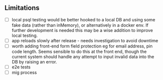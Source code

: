 ## Limitations
- [ ] local psql testing would be better hooked to a local DB and using some fake data (rather than inMemory), or alternatively in a docker env. If further development is needed this may be a wise addition to improve local testing. 
- [ ] app reloads slowly after release - needs investigation to avoid downtime
- [ ] worth adding front-end form field protection eg for email address, pin code length. Seems sensible to do this at the front end, though the current system should handle any attempt to input invalid data into the DB by raising an error. 
- [ ] e2e tests
- [ ] mig process 
